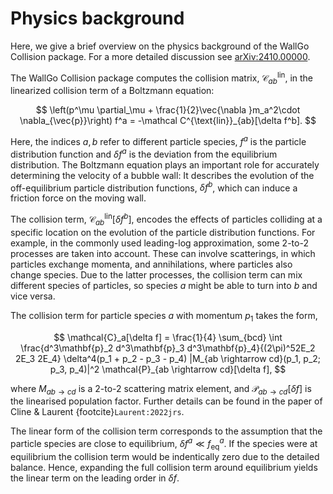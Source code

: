 # Physics background

Here, we give a brief overview on the physics background of the WallGo Collision package. For a more detailed discussion see [arXiv:2410.00000](https://arxiv.org/abs/2410.00000).

The WallGo Collision package computes the collision matrix, $\mathcal C^{\text{lin}}_{ab}$, in the linearized collision term of a Boltzmann equation:

$$
\left(p^\mu \partial_\mu + \frac{1}{2}\vec{\nabla }m_a^2\cdot \nabla_{\vec{p}}\right) f^a = -\mathcal C^{\text{lin}}_{ab}[\delta f^b].
$$

Here, the indices $a,b$ refer to different particle species, $f^a$ is the particle distribution function and $\delta f^a$ is the deviation from the equilibrium distribution.
The Boltzmann equation plays an important role for accurately determining the velocity of a bubble wall: It describes the evolution of the off-equilibrium particle distribution functions, $\delta f^b$, which can induce a friction force on the moving wall.

The collision term, $\mathcal C^{\text{lin}}_{ab}[\delta f^b]$, encodes the effects of particles colliding at a specific location on the evolution of the particle distribution functions. For example, in the commonly used leading-log approximation, some 2-to-2 processes are taken into account. These can involve scatterings, in which particles exchange momenta, and annihilations, where particles also change species. Due to the latter processes, the collision term can mix different species of particles, so species $a$ might be able to turn into $b$ and vice versa.

The collision term for particle species $a$ with momentum $p_1$ takes the form,

$$
\mathcal{C}_a[\delta f] = \frac{1}{4} \sum_{bcd} \int \frac{d^3\mathbf{p}_2 d^3\mathbf{p}_3 d^3\mathbf{p}_4}{(2\pi)^52E_2 2E_3 2E_4} \delta^4(p_1 + p_2 - p_3 - p_4) |M_{ab \rightarrow cd}(p_1, p_2; p_3, p_4)|^2 \mathcal{P}_{ab \rightarrow cd}[\delta f],
$$

where $M_{ab\to cd}$ is a 2-to-2 scattering matrix element, and $\mathcal{P}_{ab \rightarrow cd}[\delta f]$ is the linearised population factor. Further details can be found in the paper of Cline & Laurent {footcite}`Laurent:2022jrs`.

The linear form of the collision term corresponds to the assumption that the particle species are close to equilibrium, $\delta f^a \ll f_{\text{eq}}^a$. If the species were at equilibrium the collision term would be indentically zero due to the detailed balance. Hence, expanding the full collision term around equilibrium yields the linear term on the leading order in $\delta f$.

